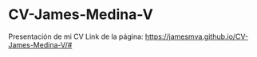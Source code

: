 # CV-James-Medina-V
Presentación de mi CV
Link de la página: https://jamesmva.github.io/CV-James-Medina-V/#
